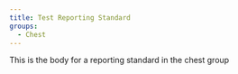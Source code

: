 ```yaml
---
title: Test Reporting Standard
groups:
  - Chest
---
```

This is the body for a reporting standard in the chest group